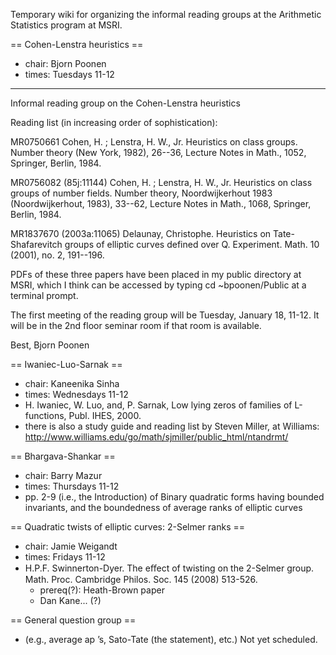 Temporary wiki for organizing the informal reading groups at the Arithmetic Statistics program at MSRI.

== Cohen-Lenstra heuristics ==

 * chair: Bjorn Poonen
 * times: Tuesdays 11-12

-------------------------------------------------------------------
Informal reading group on the Cohen-Lenstra heuristics

Reading list (in increasing order of sophistication):

MR0750661 Cohen, H. ; Lenstra, H. W., Jr.  Heuristics on class groups.
Number theory (New York, 1982), 26--36, Lecture Notes in Math., 1052,
Springer, Berlin, 1984.

MR0756082 (85j:11144) Cohen, H. ; Lenstra, H. W., Jr.  Heuristics on
class groups of number fields.  Number theory, Noordwijkerhout 1983
(Noordwijkerhout, 1983), 33--62, Lecture Notes in Math., 1068,
Springer, Berlin, 1984.

MR1837670 (2003a:11065) Delaunay, Christophe.  Heuristics on
Tate-Shafarevitch groups of elliptic curves defined over Q.
Experiment. Math. 10 (2001), no. 2, 191--196.


PDFs of these three papers have been placed in my public directory at MSRI,
which I think can be accessed by typing
   cd ~bpoonen/Public
at a terminal prompt.

The first meeting of the reading group will be Tuesday, January 18, 11-12.
It will be in the 2nd floor seminar room if that room is available.

Best,
Bjorn Poonen

== Iwaniec-Luo-Sarnak ==

 * chair: Kaneenika Sinha
 * times: Wednesdays 11-12
 * H. Iwaniec, W. Luo, and, P. Sarnak, Low lying zeros of families of L-functions, Publ. IHES, 2000.
 * there is also a study guide and reading list by Steven Miller, at Williams: http://www.williams.edu/go/math/sjmiller/public_html/ntandrmt/

== Bhargava-Shankar ==

 * chair: Barry Mazur
 * times: Thursdays 11-12
 * pp. 2-9 (i.e., the Introduction) of Binary quadratic forms having bounded invariants, and the boundedness of average ranks of elliptic curves

== Quadratic twists of elliptic curves: 2-Selmer ranks ==

 * chair: Jamie Weigandt
 * times: Fridays 11-12
 * H.P.F. Swinnerton-Dyer. The eﬀect of twisting on the 2-Selmer group. Math. Proc. Cambridge Philos. Soc. 145 (2008) 513-526.
   * prereq(?): Heath-Brown paper
   * Dan Kane... (?)

== General question group ==

 * (e.g., average ap ’s, Sato-Tate (the statement), etc.) Not yet scheduled.
